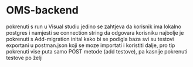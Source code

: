 # OMS-backend
pokrenuti s run u Visual studiu
jedino se zahtjeva da korisnik ima lokalno postgres i namjesti se connection string da odgovara korisniku
najbolje je pokrenuti s Add-migration inital kako bi se podigla baza
svi su testovi exportani u postman.json koji se moze importati i koristiti dalje, pro tip pokrenuti vise puta samo POST metode (add testove),
pa kasnije pokrenuti testove po želji

